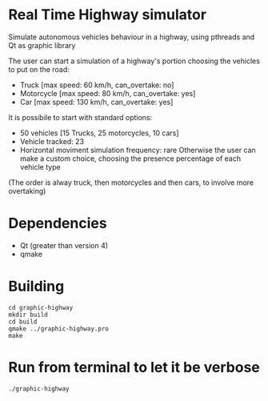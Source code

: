 # Real Time Highway simulator
Simulate autonomous vehicles behaviour in a highway, using pthreads and Qt as graphic library

The user can start a simulation of a highway's portion choosing the vehicles to put on the road:
- Truck [max speed: 60 km/h, can_overtake: no]
- Motorcycle [max speed: 80 km/h, can_overtake: yes]
- Car [max speed: 130 km/h, can_overtake: yes]

It is possibile to start with standard options:
- 50 vehicles [15 Trucks, 25 motorcycles, 10 cars]
- Vehicle tracked: 23
- Horizontal moviment simulation frequency: rare
Otherwise the user can make a custom choice, choosing the presence percentage of each vehicle type

(The order is alway truck, then motorcycles and then cars, to involve more overtaking)

# Dependencies
- Qt (greater than version 4)
- qmake

# Building
```
cd graphic-highway
mkdir build
cd build
qmake ../graphic-highway.pro
make

```

# Run from terminal to let it be verbose
```
./graphic-highway

```


